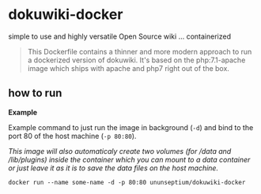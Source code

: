# dokuwiki-docker
simple to use and highly versatile Open Source wiki ... containerized

> This Dockerfile contains a thinner and more modern approach to run a dockerized version of dokuwiki. 
> It's based on the php:7.1-apache image which ships with apache and php7 right out of the box.

## how to run

**Example**

Example command to just run the image in background (`-d`) and bind to the port 80 of the host machine (`-p 80:80`).

_This image will also automaticaly create two volumes (for /data and /lib/plugins) inside the container which you can mount to a data container or just leave it as it is to save the data files on the host machine._

`docker run --name some-name -d -p 80:80 ununseptium/dokuwiki-docker`
